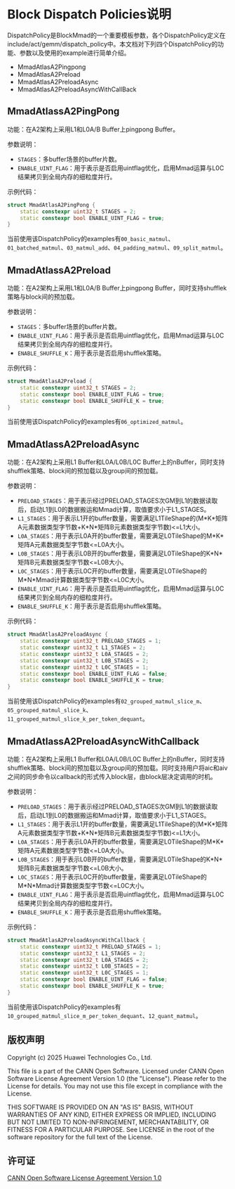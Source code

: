# Block Dispatch Policies说明
DispatchPolicy是BlockMmad的一个重要模板参数，各个DispatchPolicy定义在include/act/gemm/dispatch_policy中。本文档对下列四个DispatchPolicy的功能、参数以及使用的example进行简单介绍。
- MmadAtlasA2Pingpong
- MmadAtlasA2Preload
- MmadAtlasA2PreloadAsync
- MmadAtlasA2PreloadAsyncWithCallBack
## MmadAtlassA2PingPong
功能：在A2架构上采用L1和L0A/B Buffer上pingpong Buffer。

参数说明：
- `STAGES`：多buffer场景的buffer片数。
- `ENABLE_UINT_FLAG`：用于表示是否启用uintflag优化，启用Mmad运算与L0C结果拷贝到全局内存的细粒度并行。

示例代码：
```c++
struct MmadAtlasA2PingPong {
    static constexpr uint32_t STAGES = 2;
    static constexpr bool ENABLE_UINT_FLAG = true;
}
```


当前使用该DispatchPolicy的examples有`00_basic_matmul`、`01_batched_matmul`、`03_matmul_add`、`04_padding_matmul`、`09_split_matmul`。

## MmadAtlassA2Preload
功能：在A2架构上采用L1和L0A/B Buffer上pingpong Buffer，同时支持shufflek策略与block间的预加载。

参数说明：
- `STAGES`：多buffer场景的buffer片数。
- `ENABLE_UINT_FLAG`：用于表示是否启用uintflag优化，启用Mmad运算与L0C结果拷贝到全局内存的细粒度并行。
- `ENABLE_SHUFFLE_K`：用于表示是否启用shufflek策略。

示例代码：
```c++
struct MmadAtlasA2Preload {
    static constexpr uint32_t STAGES = 2;
    static constexpr bool ENABLE_UINT_FLAG = true;
    static constexpr bool ENABLE_SHUFFLE_K = true;
}
```


当前使用该DispatchPolicy的examples有`06_optimized_matmul`。

## MmadAtlassA2PreloadAsync
功能：在A2架构上采用L1 Buffer和L0A/L0B/L0C Buffer上的nBuffer，同时支持shufflek策略、block间的预加载以及group间的预加载。

参数说明：
- `PRELOAD_STAGES`：用于表示经过PRELOAD_STAGES次GM到L1的数据读取后，启动L1到L0的数据搬运和Mmad计算，取值要求小于L1_STAGES。
- `L1_STAGES`：用于表示L1开的buffer数量，需要满足L1TileShape的(M\*K\*矩阵A元素数据类型字节数+K\*N\*矩阵B元素数据类型字节数)<=L1大小。
- `L0A_STAGES`：用于表示L0A开的buffer数量，需要满足L0TileShape的M\*K\*矩阵A元素数据类型字节数<=L0A大小。
- `L0B_STAGES`：用于表示L0B开的buffer数量，需要满足L0TileShape的K\*N\*矩阵B元素数据类型字节数<=L0B大小。
- `L0C_STAGES`：用于表示L0C开的buffer数量，需要满足L0TileShape的M\*N\*Mmad计算数据类型字节数<=L0C大小。
- `ENABLE_UINT_FLAG`：用于表示是否启用uintflag优化，启用Mmad运算与L0C结果拷贝到全局内存的细粒度并行。
- `ENABLE_SHUFFLE_K`：用于表示是否启用shufflek策略。

示例代码：
```c++
struct MmadAtlasA2PreloadAsync {
    static constexpr uint32_t PRELOAD_STAGES = 1;
    static constexpr uint32_t L1_STAGES = 2;
    static constexpr uint32_t L0A_STAGES = 2;
    static constexpr uint32_t L0B_STAGES = 2;
    static constexpr uint32_t L0C_STAGES = 1;
    static constexpr bool ENABLE_UINT_FLAG = false;
    static constexpr bool ENABLE_SHUFFLE_K = true;
}
```

当前使用该DispatchPolicy的examples有`02_grouped_matmul_slice_m`、`05_grouped_matmul_slice_k`、`11_grouped_matmul_slice_k_per_token_dequant`。

## MmadAtlassA2PreloadAsyncWithCallback
功能：在A2架构上采用L1 Buffer和L0A/L0B/L0C Buffer上的nBuffer，同时支持shufflek策略、block间的预加载以及group间的预加载。同时支持用户将aic和aiv之间的同步命令以callback的形式传入block层，由block层决定调用的时机。

参数说明：
- `PRELOAD_STAGES`：用于表示经过PRELOAD_STAGES次GM到L1的数据读取后，启动L1到L0的数据搬运和Mmad计算，取值要求小于L1_STAGES。
- `L1_STAGES`：用于表示L1开的buffer数量，需要满足L1TileShape的(M\*K\*矩阵A元素数据类型字节数+K\*N\*矩阵B元素数据类型字节数)<=L1大小。
- `L0A_STAGES`：用于表示L0A开的buffer数量，需要满足L0TileShape的M\*K\*矩阵A元素数据类型字节数<=L0A大小。
- `L0B_STAGES`：用于表示L0B开的buffer数量，需要满足L0TileShape的K\*N\*矩阵B元素数据类型字节数<=L0B大小。
- `L0C_STAGES`：用于表示L0C开的buffer数量，需要满足L0TileShape的M\*N\*Mmad计算数据类型字节数<=L0C大小。
- `ENABLE_UINT_FLAG`：用于表示是否启用uintflag优化，启用Mmad运算与L0C结果拷贝到全局内存的细粒度并行。
- `ENABLE_SHUFFLE_K`：用于表示是否启用shufflek策略。

示例代码：
```c++
struct MmadAtlasA2PreloadAsyncWithCallback {
    static constexpr uint32_t PRELOAD_STAGES = 1;
    static constexpr uint32_t L1_STAGES = 2;
    static constexpr uint32_t L0A_STAGES = 2;
    static constexpr uint32_t L0B_STAGES = 2;
    static constexpr uint32_t L0C_STAGES = 1;
    static constexpr bool ENABLE_UINT_FLAG = false;
    static constexpr bool ENABLE_SHUFFLE_K = true;
}
```
当前使用该DispatchPolicy的examples有`10_grouped_matmul_slice_m_per_token_dequant`、`12_quant_matmul`。

## 版权声明
Copyright (c) 2025 Huawei Technologies Co., Ltd.

This file is a part of the CANN Open Software.
Licensed under CANN Open Software License Agreement Version 1.0 (the "License").
Please refer to the License for details. You may not use this file except in compliance with the License.

THIS SOFTWARE IS PROVIDED ON AN "AS IS" BASIS, WITHOUT WARRANTIES OF ANY KIND,
EITHER EXPRESS OR IMPLIED,
INCLUDING BUT NOT LIMITED TO NON-INFRINGEMENT,
MERCHANTABILITY, OR FITNESS FOR A PARTICULAR   PURPOSE.
See LICENSE in the root of the software repository for the full text of the License.

## 许可证
[CANN Open Software License Agreement Version 1.0](../LICENSE)